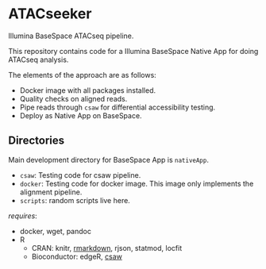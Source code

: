 # ATACseeker #

Illumina BaseSpace ATACseq pipeline. 

This repository contains code for a Illumina BaseSpace Native App for doing ATACseq analysis.

The elements of the approach are as follows: 

* Docker image with all packages installed. 
* Quality checks on aligned reads.
* Pipe reads through `csaw` for differential accessibility testing.
* Deploy as Native App on BaseSpace. 

## Directories

Main development directory for BaseSpace App is `nativeApp`.

* `csaw`: Testing code for csaw pipeline.
* `docker`: Testing code for docker image. This image only implements the alignment pipeline.
* `scripts`: random scripts live here.

*requires*: 
* docker, wget, pandoc
* R
  * CRAN: knitr, [rmarkdown](https://cran.r-project.org/web/packages/rmarkdown/index.html), rjson, statmod, locfit
  * Bioconductor: edgeR, [csaw](http://bioconductor.org/packages/release/bioc/html/csaw.html)
